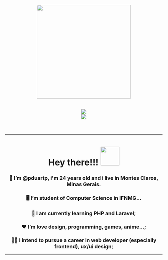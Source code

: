 <div id="header" align="center">
  <img src="https://media.giphy.com/media/M9gbBd9nbDrOTu1Mqx/giphy.gif" width="300"/>
</div>

</br>
</br>

<div id="skills" align="center">
  <img src="https://skillicons.dev/icons?i=c,cpp,cs,dotnet,heroku,azure,mysql,js,html,css,python,opencv,anaconda,java"/>
  </br>
  <img src="https://skillicons.dev/icons?i=figma,git,github,ps,powershell,regex,stackoverflow,visualstudio,vscode,windows"/>
</div>

</br>
</br>

---

<div id="greetings" align="center">
  
  # Hey there!!!  <img src="https://media.giphy.com/media/hvRJCLFzcasrR4ia7z/giphy.gif" width="60px"/>
  
</div>


<div id="personalInformation" align="center">  

  ### 👨 I’m @pduartp, i'm 24 years old and i live in Montes Claros, Minas Gerais.
  ### 🖥️  I’m student of Computer Science in IFNMG...
  ### 🧠 I am currently learning PHP and Laravel;
  ### ❤️ I’m love design, programming, games, anime...;
  ### 👨‍💻 I intend to pursue a career in web developer (especially frontend), ux/ui design;

</div>

---

